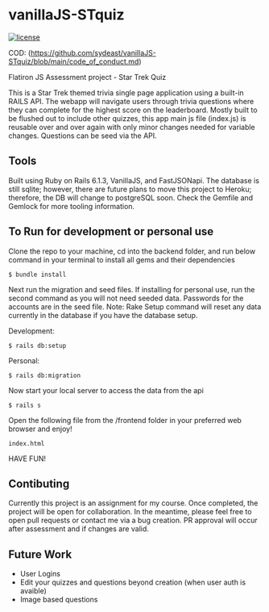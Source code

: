 # vanillaJS-STquiz


[![license](https://img.shields.io/github/license/sydeast/vanillaJS-STquiz.svg?style=flat-square)](https://github.com/sydeast/vanillaJS-STquiz/blob/main/LICENSE)

COD: (https://github.com/sydeast/vanillaJS-STquiz/blob/main/code_of_conduct.md)

 Flatiron JS Assessment project - Star Trek Quiz

This is a Star Trek themed trivia single page application using a built-in RAILS API. The webapp will navigate users through trivia questions where they can complete for the highest score on the leaderboard. Mostly built to be flushed out to include other quizzes, this app main js file (index.js) is reusable over and over again with only minor changes needed for variable changes. Questions can be seed via the API.

## Tools
Built using Ruby on Rails 6.1.3, VanillaJS, and FastJSONapi. The database is still sqlite; however, there are future plans to move this project to Heroku; therefore, the DB will change to postgreSQL soon. Check the Gemfile and Gemlock for more tooling information.

## To Run for development or personal use
Clone the repo to your machine, cd into the backend folder, and run below command in your terminal to install all gems and their dependencies
```
$ bundle install
```

Next run the migration and seed files. If installing for personal use, run the second command as you will not need seeded data. Passwords for the accounts are in the seed file. Note: Rake Setup command will reset any data currently in the database if you have the database setup.

Development:

```
$ rails db:setup
```

Personal:
```
$ rails db:migration
```

Now start your local server to access the data from the api
```
$ rails s
```

Open the following file from the /frontend folder in your preferred web browser and enjoy!
```
index.html
```

HAVE FUN!

## Contibuting
Currently this project is an assignment for my course. Once completed, the project will be open for collaboration. In the meantime, please feel free to open pull requests or contact me via a bug creation. PR approval will occur after assessment and if changes are valid.


## Future Work
* User Logins
* Edit your quizzes and questions beyond creation (when user auth is avaible)
* Image based questions

